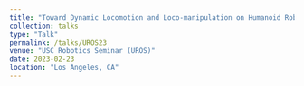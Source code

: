 ```yaml
---
title: "Toward Dynamic Locomotion and Loco-manipulation on Humanoid Robots via Model Predictive Control"
collection: talks
type: "Talk"
permalink: /talks/UROS23
venue: "USC Robotics Seminar (UROS)"
date: 2023-02-23
location: "Los Angeles, CA"
---
```


